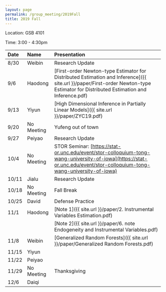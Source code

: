 ```yaml
---
layout: page
permalink: /group_meeting/2019Fall
title: 2019 Fall
---
```


Location: GSB 4101 

Time: 3:00 - 4:30pm

| Date    | Name       | Presentation |
| :----   | :----------|:--------     |
|  8/30   | Weibin    | Research Update |
|  9/6    | Haodong | [First-order Newton-type Estimator for Distributed Estimation and Inference]({{ site.url }}/paper/First-order Newton-type Estimator for Distributed Estimation and Inference.pdf)|
|  9/13   | Yiyun        | [High Dimensional Inference in Partially Linear Models]({{ site.url }}/paper/ZYC19.pdf) |
|  9/20   | No Meeting       | Yufeng out of town |
|  9/27   | Peiyao | Research Update |
|  10/4   | No Meeting | STOR Seminar: [https://stat-or.unc.edu/event/stor-colloquium-tong-wang-university-of-iowa](https://stat-or.unc.edu/event/stor-colloquium-tong-wang-university-of-iowa) |
|  10/11  | Jialu  |   Research Update   |
|  10/18  | No Meeting | Fall Break |
|  10/25  | David  | Defense Practice |
|  11/1   | Haodong |[Note 1]({{ site.url }}/paper/2. Instrumental Variables Estimation.pdf)|
| |  |[Note 2]({{ site.url }}/paper/6. note Endogeneity and Instrumental Variables.pdf)|
|  11/8   | Weibin | [Generalized Random Forests]({{ site.url }}/paper/Generalized Random Forests.pdf)|
|  11/15  | Yiyun | |
|  11/22  | Peiyao  | |
|  11/29  | No Meeting | Thanksgiving |
|  12/6   | Daiqi | |
